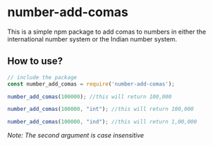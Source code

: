 # number-add-comas
This is a simple npm package to add comas to numbers in either the international number system or the Indian number system.

## How to use?
```js
// include the package
const number_add_comas = require('number-add-comas');

number_add_comas(100000); //this will return 100,000

number_add_comas(100000, "int"); //this will return 100,000

number_add_comas(100000, "ind"); //this will return 1,00,000
```

*Note: The second argument is case insensitive*